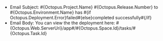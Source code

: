 - Email Subject: #{Octopus.Project.Name} #{Octopus.Release.Number} to #{Octopus.Environment.Name} has #{if Octopus.Deployment.Error}failed#{else}completed successfully#{/if}
- Email Body: You can view the the deployment here: #{Octopus.Web.ServerUri}/app#/#{Octopus.Space.Id}/tasks/#{Octopus.Task.Id}